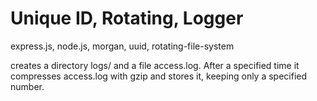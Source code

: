 # Unique ID, Rotating, Logger

express.js, node.js, morgan, uuid, rotating-file-system

creates a directory logs/ and a file access.log.  After a specified time it compresses access.log with gzip and stores it, keeping only a specified number.
